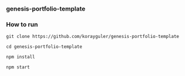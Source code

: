 ### genesis-portfolio-template

### How to run

```
git clone https://github.com/korayguler/genesis-portfolio-template
```

```
cd genesis-portfolio-template
```

```
npm install
```

```
npm start
```
